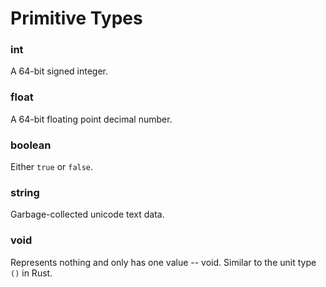 # Primitive Types

### int
A 64-bit signed integer.

### float
A 64-bit floating point decimal number.

### boolean
Either `true` or `false`.

### string
Garbage-collected unicode text data.

### void
Represents nothing and only has one value -- void. Similar to the unit type `()` in Rust.
